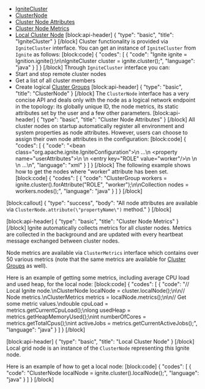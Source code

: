 * [IgniteCluster](#ignitecluster)
* [ClusterNode](#clusternode)
* [Cluster Node Attributes](#cluster-node-attributes)
* [Cluster Node Metrics](#cluster-node-metrics)
* [Local Cluster Node](#local-cluster-node)
[block:api-header]
{
  "type": "basic",
  "title": "IgniteCluster"
}
[/block]
Cluster functionality is provided via `IgniteCluster` interface. You can get an instance of `IgniteCluster` from `Ignite` as follows:
[block:code]
{
  "codes": [
    {
      "code": "Ignite ignite = Ignition.ignite();\n\nIgniteCluster cluster = ignite.cluster();",
      "language": "java"
    }
  ]
}
[/block]
Through `IgniteCluster` interface you can:
 * Start and stop remote cluster nodes
 * Get a list of all cluster members
 * Create logical [Cluster Groups](doc:cluster-groups)
[block:api-header]
{
  "type": "basic",
  "title": "ClusterNode"
}
[/block]
The `ClusterNode` interface has a very concise API and deals only with the node as a logical network endpoint in the topology: its globally unique ID, the node metrics, its static attributes set by the user and a few other parameters.
[block:api-header]
{
  "type": "basic",
  "title": "Cluster Node Attributes"
}
[/block]
All cluster nodes on startup automatically register all environment and system properties as node attributes. However, users can choose to assign their own node attributes in the configuration:
[block:code]
{
  "codes": [
    {
      "code": "<bean class=\"org.apache.ignite.IgniteConfiguration\">\n    ...\n    <property name=\"userAttributes\">\n        <map>\n            <entry key=\"ROLE\" value=\"worker\"/>\n        </map>\n    </property>\n    ...\n</bean>",
      "language": "xml"
    }
  ]
}
[/block]
The following example shows how to get the nodes where "worker" attribute has been set.
[block:code]
{
  "codes": [
    {
      "code": "ClusterGroup workers = ignite.cluster().forAttribute(\"ROLE\", \"worker\");\n\nCollection<ClusterNode> nodes = workers.nodes();",
      "language": "java"
    }
  ]
}
[/block]

[block:callout]
{
  "type": "success",
  "body": "All node attributes are available via `ClusterNode.attribute(\"propertyName\")` method."
}
[/block]

[block:api-header]
{
  "type": "basic",
  "title": "Cluster Node Metrics"
}
[/block]
Ignite automatically collects metrics for all cluster nodes. Metrics are collected in the background and are updated with every heartbeat message exchanged between cluster nodes.

Node metrics are available via `ClusterMetrics` interface which contains over 50 various metrics (note that the same metrics are available for [Cluster Groups](doc:cluster-groups)  as well).

Here is an example of getting some metrics, including average CPU load and used heap, for the local node:
[block:code]
{
  "codes": [
    {
      "code": "// Local Ignite node.\nClusterNode localNode = cluster.localNode();\n\n// Node metrics.\nClusterMetrics metrics = localNode.metrics();\n\n// Get some metric values.\ndouble cpuLoad = metrics.getCurrentCpuLoad();\nlong usedHeap = metrics.getHeapMemoryUsed();\nint numberOfCores = metrics.getTotalCpus();\nint activeJobs = metrics.getCurrentActiveJobs();",
      "language": "java"
    }
  ]
}
[/block]

[block:api-header]
{
  "type": "basic",
  "title": "Local Cluster Node"
}
[/block]
Local grid node is an instance of the `ClusterNode` representing *this* Ignite node. 

Here is an example of how to get a local node:
[block:code]
{
  "codes": [
    {
      "code": "ClusterNode localNode = ignite.cluster().localNode();",
      "language": "java"
    }
  ]
}
[/block]